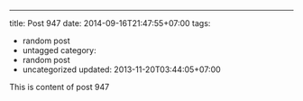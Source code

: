 ---
title: Post 947
date: 2014-09-16T21:47:55+07:00
tags:
  - random post
  - untagged
category:
  - random post
  - uncategorized
updated: 2013-11-20T03:44:05+07:00

This is content of post 947
